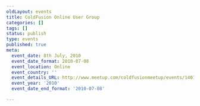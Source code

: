 ```yaml
---
oldLayout: events
title: ColdFusion Online User Group
categories: []
tags: []
status: publish
type: events
published: true
meta:
  event_date: 8th July, 2010
  event_date_format: 2010-07-08
  event_location: Online
  event_country: ''
  event_details_URL: http://www.meetup.com/coldfusionmeetup/events/14010148/
  event_year: '2010'
  event_date_end_format: '2010-07-08'

---
```


